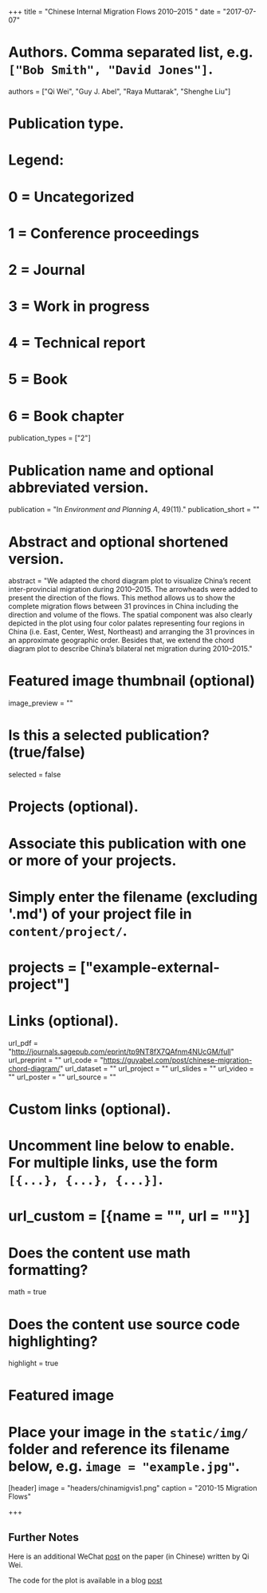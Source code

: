 +++
title = "Chinese Internal Migration Flows 2010–2015 "
date = "2017-07-07"

# Authors. Comma separated list, e.g. `["Bob Smith", "David Jones"]`.
authors = ["Qi Wei", "Guy J. Abel", "Raya Muttarak", "Shenghe Liu"]

# Publication type.
# Legend:
# 0 = Uncategorized
# 1 = Conference proceedings
# 2 = Journal
# 3 = Work in progress
# 4 = Technical report
# 5 = Book
# 6 = Book chapter
publication_types = ["2"]

# Publication name and optional abbreviated version.
publication = "In *Environment and Planning A*, 49(11)."
publication_short = ""

# Abstract and optional shortened version.
abstract = "We adapted the chord diagram plot to visualize China’s recent inter-provincial migration during 2010–2015. The arrowheads were added to present the direction of the flows. This method allows us to show the complete migration flows between 31 provinces in China including the direction and volume of the flows. The spatial component was also clearly depicted in the plot using four color palates representing four regions in China (i.e. East, Center, West, Northeast) and arranging the 31 provinces in an approximate geographic order. Besides that, we extend the chord diagram plot to describe China’s bilateral net migration during 2010–2015."

# Featured image thumbnail (optional)
image_preview = ""

# Is this a selected publication? (true/false)
selected = false

# Projects (optional).
#   Associate this publication with one or more of your projects.
#   Simply enter the filename (excluding '.md') of your project file in `content/project/`.
# projects = ["example-external-project"]

# Links (optional).
url_pdf = "http://journals.sagepub.com/eprint/tp9NT8fX7QAfnm4NUcGM/full"
url_preprint = ""
url_code = "https://guyabel.com/post/chinese-migration-chord-diagram/"
url_dataset = ""
url_project = ""
url_slides = ""
url_video = ""
url_poster = ""
url_source = ""

# Custom links (optional).
#   Uncomment line below to enable. For multiple links, use the form `[{...}, {...}, {...}]`.
# url_custom = [{name = "", url = ""}]

# Does the content use math formatting?
math = true

# Does the content use source code highlighting?
highlight = true

# Featured image
# Place your image in the `static/img/` folder and reference its filename below, e.g. `image = "example.jpg"`.
[header]
image = "headers/chinamigvis1.png"
caption = "2010-15 Migration Flows"

+++

## Further Notes

Here is an additional WeChat [post](http://mp.weixin.qq.com/s/gmv5iiJ5L-uNyI6vlGOhQA) on the paper (in Chinese) written by Qi Wei. 

The code for the plot is available in a blog [post](https://guyabel.com/publication/china-internal-migration-2010-15/)
